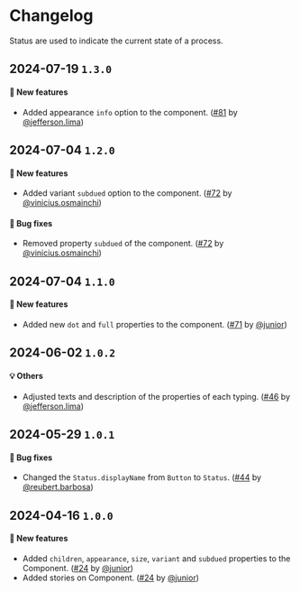 # Changelog

Status are used to indicate the current state of a process.

## 2024-07-19 `1.3.0`

#### 🎉 New features

- Added appearance `info` option to the component. ([#81](https://git.rarolabs.com.br/frontend/rarui/-/merge_requests/81) by [@jefferson.lima](https://git.rarolabs.com.br/jefferson.lima))

## 2024-07-04 `1.2.0`

#### 🎉 New features

- Added variant `subdued` option to the component. ([#72](https://git.rarolabs.com.br/frontend/rarui/-/merge_requests/72) by [@vinicius.osmainchi](https://git.rarolabs.com.br/vinicius.osmainchi))

#### 🐛 Bug fixes

- Removed property `subdued` of the component. ([#72](https://git.rarolabs.com.br/frontend/rarui/-/merge_requests/72) by [@vinicius.osmainchi](https://git.rarolabs.com.br/vinicius.osmainchi))

## 2024-07-04 `1.1.0`

#### 🎉 New features

- Added new `dot` and `full` properties to the component. ([#71](https://git.rarolabs.com.br/frontend/rarui/-/merge_requests/71) by [@junior](https://git.rarolabs.com.br/junior))

## 2024-06-02 `1.0.2`

#### 💡 Others

- Adjusted texts and description of the properties of each typing. ([#46](https://git.rarolabs.com.br/frontend/rarui/-/merge_requests/46) by [@jefferson.lima](https://git.rarolabs.com.br/jefferson.lima))

## 2024-05-29 `1.0.1`

#### 🐛 Bug fixes

- Changed the `Status.displayName` from `Button` to `Status`. ([#44](https://git.rarolabs.com.br/frontend/rarui/-/merge_requests/44) by [@reubert.barbosa](https://git.rarolabs.com.br/reubert.barbosa))

## 2024-04-16 `1.0.0`

#### 🎉 New features

- Added `children`, `appearance`, `size`, `variant` and `subdued` properties to the Component. ([#24](https://git.rarolabs.com.br/frontend/rarui/-/merge_requests/24) by [@junior](https://git.rarolabs.com.br/junior))
- Added stories on Component. ([#24](https://git.rarolabs.com.br/frontend/rarui/-/merge_requests/24) by [@junior](https://git.rarolabs.com.br/junior))

<!-- #### 🛠 Breaking changes -->

<!-- #### 📚 3rd party library updates -->

<!-- #### 🎉 New features -->

<!-- #### 🐛 Bug fixes -->

<!-- #### 💡 Others -->
